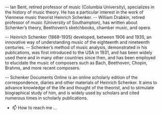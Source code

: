-- Ian Bent, retired professor of music (Columbia University), specializes in the history of music theory. He has a particular interest in the work of Viennese music theorist Heinrich Schenker. -- William Drabkin, retired professor of music (University of Southampton), has written about Schenker’s theory, Beethoven’s sketchbooks, chamber music, and opera.  

-- Heinrich Schenker (1868-1935) developed, between 1906 and 1935, an innovative way of understanding music of the eighteenth and nineteenth centuries.
-- Schenker’s method of music analysis, demonstrated in his publications, was first introduced to the USA in 1931, and has been widely used there and in many other countries since then, and has been employed to elucidate the music of composers such as Bach, Beethoven, Chopin, Brahms, and more recent composers.

-- Schenker Documents Online is an online scholarly edition of the correspondence, diaries and other materials of Heinrich Schenker. It aims to advance knowledge of the life and thought of the theorist, and to stimulate biographical study of him, and is widely used by scholars and cited numerous times in scholarly publications.

- 📫 How to reach me ...

<!---
idbent/idbent is a ✨ special ✨ repository because its `README.md` (this file) appears on your GitHub profile.
You can click the Preview link to take a look at your changes.
--->
